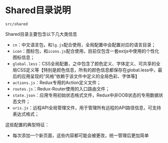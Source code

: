 # Shared目录说明

```
src/shared
```

Shared目录主要包含以下几大类信息

* `cn`：中文语言包，和`lg.js`配合使用，全局配置中会配置对应的语言目录；
* `icon`：图标包，和`icons.js`配合使用，目前仅包含一套extjs中使用的个性化图标信息；
* `global.less`：CSS全局配置，之中包含了颜色定义、字体定义、可共享的全局CSS定义等【特别是颜色信息，所有的颜色信息都保存在global.less中，最后的应用呈现的“风格”依赖于该文件中定义的全局色彩、字体等】
* `actions.js`：Redux专用的Action定义文件；
* `routes.js`：Redux-Router使用的入口路由文件；
* `state.json`：应用专用初始状态格式文件，Redux中非OOB状态的专用数据状态文件；
* `uris.js`：远程API全局管理文件，用于管理所有远程的API路径信息，可支持表达式格式；

这些配置的典型特征：

* 每次添加一个新页面，这些内容都可能会被更改，统一管理后更加简单



